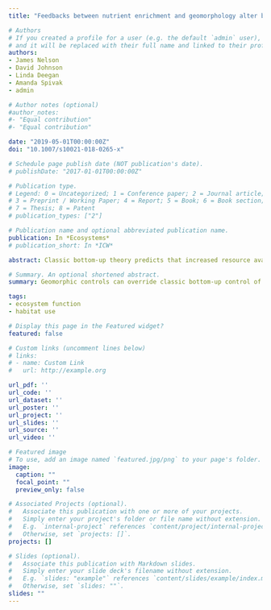 ```yaml
---
title: "Feedbacks between nutrient enrichment and geomorphology alter bottom-up control on food webs"

# Authors
# If you created a profile for a user (e.g. the default `admin` user), write the username (folder name) here 
# and it will be replaced with their full name and linked to their profile.
authors:
- James Nelson
- David Johnson
- Linda Deegan
- Amanda Spivak
- admin

# Author notes (optional)
#author_notes:
#- "Equal contribution"
#- "Equal contribution"

date: "2019-05-01T00:00:00Z"
doi: "10.1007/s10021-018-0265-x"

# Schedule page publish date (NOT publication's date).
# publishDate: "2017-01-01T00:00:00Z"

# Publication type.
# Legend: 0 = Uncategorized; 1 = Conference paper; 2 = Journal article;
# 3 = Preprint / Working Paper; 4 = Report; 5 = Book; 6 = Book section;
# 7 = Thesis; 8 = Patent
# publication_types: ["2"]

# Publication name and optional abbreviated publication name.
publication: In *Ecosystems*
# publication_short: In *ICW*

abstract: Classic bottom-up theory predicts that increased resource availability (for example, nutrients) at the base of the food web will stimulate primary production and, in turn, secondary production. Recent studies, however, indicate that bottom-up controls on food web production can be modified by other factors, such as landscape configuration and continuity. As part of a 10-year ecosystem-scale experiment in a New England salt marsh, we investigated the response of secondary consumers, specifically a fish, the mummichog (Fundulus heteroclitus), to nutrient enrichment. In the first 6 years, we observed a classic bottom-up response of increased production of algae, invertebrate prey, and mummichogs. After the sixth year, however, mummichog biomass declined to below reference levels by the eighth year. This decline in mummichog biomass coincided with nutrient-induced collapse of the low-marsh habitat. Based on stable isotope analyses, field surveys, and small-scale experiments, we suggest that the geomorphic changes induced a trophic decoupling between creek and marsh habitats, thereby reducing mummichog access to prey in the intermittently flooded marsh. Thus, despite continued stimulation of algal and invertebrate prey production, fish abundances declined to below pre-enrichment levels. Our results demonstrate how geomorphic controls can override classic bottom-up control and emphasize the importance of long-term studies in detecting the response of slow-turnover phenomena (for example, changing landscapes).

# Summary. An optional shortened abstract.
summary: Geomorphic controls can override classic bottom-up control of food webs

tags:
- ecosystem function
- habitat use

# Display this page in the Featured widget?
featured: false

# Custom links (uncomment lines below)
# links:
# - name: Custom Link
#   url: http://example.org

url_pdf: ''
url_code: ''
url_dataset: ''
url_poster: ''
url_project: ''
url_slides: ''
url_source: ''
url_video: ''

# Featured image
# To use, add an image named `featured.jpg/png` to your page's folder. 
image:
  caption: ""
  focal_point: ""
  preview_only: false

# Associated Projects (optional).
#   Associate this publication with one or more of your projects.
#   Simply enter your project's folder or file name without extension.
#   E.g. `internal-project` references `content/project/internal-project/index.md`.
#   Otherwise, set `projects: []`.
projects: []

# Slides (optional).
#   Associate this publication with Markdown slides.
#   Simply enter your slide deck's filename without extension.
#   E.g. `slides: "example"` references `content/slides/example/index.md`.
#   Otherwise, set `slides: ""`.
slides: ""
---
```

